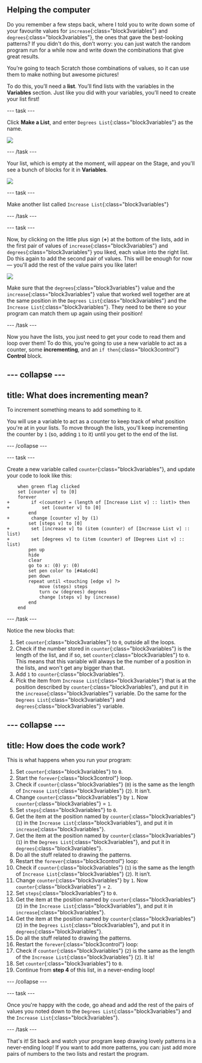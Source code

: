 ## Helping the computer

Do you remember a few steps back, where I told you to write down some of your favourite values for `increase`{:class="block3variables"} and `degrees`{:class="block3variables"}, the ones that gave the best-looking patterns? If you didn't do this, don’t worry: you can just watch the random program run for a while now and write down the combinations that give great results.

You’re going to teach Scratch those combinations of values, so it can use them to make nothing but awesome pictures!

To do this, you’ll need a **list**. You’ll find lists with the variables in the **Variables** section. Just like you did with your variables, you’ll need to create your list first! 

--- task ---

Click **Make a List**, and enter `Degrees List`{:class="block3variables"} as the name.

![](images/makeAList.png)

--- /task ---

Your list, which is empty at the moment, will appear on the Stage, and you'll see a bunch of blocks for it in **Variables**.

![](images/listBlocks.png)

--- task ---

Make another list called `Increase List`{:class="block3variables"}

--- /task ---

--- task ---

Now, by clicking on the little plus sign (**+**) at the bottom of the lists, add in the first pair of values of `increase`{:class="block3variables"} and `degrees`{:class="block3variables"} you liked, each value into the right list. Do this again to add the second pair of values. This will be enough for now — you'll add the rest of the value pairs you like later!

![](images/helping2.png)

Make sure that the `degrees`{:class="block3variables"} value and the `increase`{:class="block3variables"} value that worked well together are at the same position in the `Degrees List`{:class="block3variables"} and the `Increase List`{:class="block3variables"}. They need to be there so your program can match them up again using their position!

--- /task ---

Now you have the lists, you just need to get your code to read them and loop over them! To do this, you’re going to use a new variable to act as a counter, some **incrementing**, and an `if then`{:class="block3control"} **Control** block. 

--- collapse ---
---
title: What does incrementing mean?
---

To increment something means to add something to it.

You will use a variable to act as a counter to keep track of what position you're at in your lists. To move through the lists, you'll keep incrementing the counter by `1` (so, adding `1` to it) until you get to the end of the list.

--- /collapse ---

--- task ---

Create a new variable called `counter`{:class="block3variables"}, and update your code to look like this:
 
```blocks3
    when green flag clicked
    set [counter v] to [0]
    forever 
+        if <(counter) = (length of [Increase List v] :: list)> then 
+            set [counter v] to [0]
        end
+        change [counter v] by (1)
        set [steps v] to [0]
+        set [increase v] to (item (counter) of [Increase List v] :: list)
+        set [degrees v] to (item (counter) of [Degrees List v] :: list)
        pen up
        hide
        clear
        go to x: (0) y: (0)
        set pen color to [#4a6cd4]
        pen down
        repeat until <touching [edge v] ?> 
            move (steps) steps
            turn cw (degrees) degrees
            change [steps v] by (increase)
        end
    end
```

--- /task ---

Notice the new blocks that:
 1. Set `counter`{:class="block3variables"} to `0`, outside all the loops.
 2. Check if the number stored in `counter`{:class="block3variables"} is the length of the list, and if so, set `counter`{:class="block3variables"} to `0`. This means that this variable will always be the number of a position in the lists, and won't get any bigger than that.
 3. Add `1` to `counter`{:class="block3variables"}.
 4. Pick the item from `Increase List`{:class="block3variables"} that is at the position described by `counter`{:class="block3variables"}, and put it in the `increase`{:class="block3variables"} variable. Do the same for the `Degrees List`{:class="block3variables"} and `degrees`{:class="block3variables"} variable.

--- collapse ---
---
title: How does the code work?
---

This is what happens when you run your program:

1. Set `counter`{:class="block3variables"} to `0`.
2. Start the `forever`{:class="block3control"} loop.
3. Check if `counter`{:class="block3variables"} (`0`) is the same as the length of `Increase List`{:class="block3variables"} (`2`). It isn’t.
4. Change `counter`{:class="block3variables"} by `1`. Now `counter`{:class="block3variables"} = `1`.
5. Set `steps`{:class="block3variables"} to `0`.
6. Get the item at the position named by `counter`{:class="block3variables"} (`1`) in the `Increase List`{:class="block3variables"}, and put it in `increase`{:class="block3variables"}.
7. Get the item at the position named by `counter`{:class="block3variables"} (`1`) in the `Degrees List`{:class="block3variables"}, and put it in `degrees`{:class="block3variables"}.
8. Do all the stuff related to drawing the patterns.
9. Restart the `forever`{:class="block3control"} loop:
10. Check if `counter`{:class="block3variables"} (`1`) is the same as the length of `Increase List`{:class="block3variables"} (`2`). It isn’t.
11. Change `counter`{:class="block3variables"} by `1`. Now `counter`{:class="block3variables"} = `2`.
12. Set `steps`{:class="block3variables"} to `0`.
13. Get the item at the position named by `counter`{:class="block3variables"} (`2`) in the `Increase List`{:class="block3variables"}, and put it in `increase`{:class="block3variables"}.
14. Get the item at the position named by `counter`{:class="block3variables"} (`2`) in the `Degrees List`{:class="block3variables"}, and put it in `degrees`{:class="block3variables"}.
15. Do all the stuff related to drawing the patterns.
16. Restart the `forever`{:class="block3control"} loop:
17. Check if `counter`{:class="block3variables"} (`2`) is the same as the length of the `Increase List`{:class="block3variables"} (`2`). It is!
18. Set `counter`{:class="block3variables"} to `0`.
19. Continue from **step 4** of this list, in a never-ending loop!

--- /collapse ---

--- task ---

Once you're happy with the code, go ahead and add the rest of the pairs of values you noted down to the `Degrees List`{:class="block3variables"} and the `Increase List`{:class="block3variables"}. 

--- /task ---

That's it! Sit back and watch your program keep drawing lovely patterns in a never-ending loop! If you want to add more patterns, you can: just add more pairs of numbers to the two lists and restart the program.
